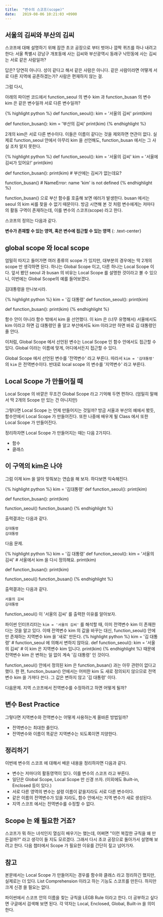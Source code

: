 ```yaml
---
title:  "변수의 스코프(scope)"
date:   2019-08-06 10:21:03 +0900
---
```


## 서울의 김씨와 부산의 김씨
스코프에 대해 설명하기 위해 잠깐 초코 공장으로 부터 벗어나 깜짝 퀴즈를 하나 내려고 한다: 
서울 특별시 강남구 개포동에 사는 김씨와 부산광역시 동래구 낙민동에 사는 김씨는
서로 같은 사람일까?

답은? 당연히 아니다. 성이 같다고 해서 같은 사람은 아니다. 
같은 사람이라면 어떻게 서로 다른 지역에 공존하겠는가?
사람은 편재하지 않는 걸.

그럼 다시,

아래의 파이썬 코드에서 function_seoul 의 변수 kim 과
function_busan 의 변수 kim 은 같은 변수일까 서로 다른 변수일까?

{% highlight python %}
def function_seoul():
    kim = '서울의 김씨'
    print(kim)

def function_busan():
    kim = '부산의 김씨'
    print(kim)
{% endhighlight %}

2개의 kim은 서로 다른 변수이다. 이들은 이름이 같다는 것을 제외하면 연관이 없다.
실제로 function_seoul 안에서 아무리 kim 을 선언해도, function_busan 에서는
그 사실 조차 알지 못한다.

{% highlight python %}
def function_seoul():
    kim = '서울의 김씨'
    kim = '서울에 김씨가 있어요!'
    print(kim)

def function_busan():
    print(kim) # 부산에는 김씨가 없는데요?
    
function_busan() # NameError: name 'kim' is not defined
{% endhighlight %}

function_busan() 으로 부산 함수를 호출해 보면 에러가 발생한다.
busan 에서는 seoul 의 kim 씨를 찾을 수 없기 때문이다.
방금 시연해 본 것 처럼 변수에게는 저마다의 활동 구역이 존재하는데, 이를 변수의 스코프(scope) 라고 한다.

스코프의 정의는 다음과 같다.

**변수가 존재할 수 있는 영역, 혹은 변수에 접근할 수 있는 영역**
{: .text-center} 


## global scope 와 local scope 
엄밀히 따지고 들어가면 여러 종류의 scope 가 있지만,
대부분의 경우에는 딱 2개의 scope 만 생각하면 된다.
하나는 Global Scope 이고, 다른 하나는 Local Scope 이다.
앞서 봤던 seoul 과 busan 의 비유는 Local Scope 를 설명한 것이라고 볼 수 있으니,
이번에는 Global Scope의 예를 들어보겠다.

김대통령을 만나보시라.

{% highlight python %}
kim = '김 대통령'
def function_seoul():
    print(kim)

def function_busan():
    print(kim)
{% endhighlight %}

함수 안이 아니라 함수 밖에서 kim 을 선언했다.
이 kim 은 (너무 유명해서) 서울에서도 kim 이라고 하면 김 대통령인 줄 알고
부산에서도 kim 이라고만 하면 바로 김 대통령인 줄 안다.

이처럼, Global Scope 에서 선언된 변수는
Local Scope 인 함수 안에서도 접근할 수 있다.
Global 이라는 이름에 맞게, 어디에서든지 접근할 수 있다.

Global Scope 에서 선언된 변수를 '전역변수' 라고 부른다.
따라서 `kim = '김대통령'` 의 `kim` 은 전역변수이다.
반대로 local scope 의 변수를 '지역변수' 라고 부른다.

## Local Scope 가 만들어질 때
Local Scope 의 바깥은 무조건 Global Scope 라고 기억해 두면 편하다.
(엄밀히 말해서 딱 2개의 Scope 만 있는 건 아니지만)

그렇다면 Local Scope 는 언제 만들어지는 것일까?
방금 서울과 부산의 예에서 봤듯, 함수안에서 Local Scope 가 만들어진다.
또한 나중에 배우게 될 Class 에서 또한 Local Scope 가 만들어진다.

정리하자면 Local Scope 가 만들어지는 때는 다음 2가지다.
* 함수
* 클래스


## 이 구역의 kim은 나야
그럼 이제 kim 을 알아 맞춰보는 연습을 해 보자. 하다보면 익숙해진다.

{% highlight python %}
kim = '김대통령'
def function_seoul():
    print(kim)

def function_busan():
    print(kim)
    
function_seoul()
function_busan()
{% endhighlight %}

출력결과는 다음과 같다. 

```
김대통령
김대통령
```

다음 문제.

{% highlight python %}
kim = '김 대통령'
def function_seoul():
    kim = '서울의 김씨' # 서울에서 kim 을 다시 정의해요.
    print(kim)

def function_busan():
    print(kim)
    
function_seoul()
function_busan()
{% endhighlight %}

출력결과는 다음과 같다. 

```
서울의 김씨
김대통령
```

function_seoul() 이 '서울의 김씨' 를 출력한 이유를 알아보자.

파이썬 인터프리터는  `kim = '서울의 김씨'` 를 해석할 때, 이미 전역변수 kim 이 존재한다는
것을 알고 있다. 이때 전역변수 kim 의 값을 바꾸는 대신, function_seoul() 안에만 존재하는
지역변수 kim 을 '새로' 만든다. 
{% highlight python %}
kim = '김 대통령' # function_seoul 에 의해서 변하지 않아요.
def function_seoul():
    kim = '서울의 김씨' # 이 kim 은 지역변수 kim 입니다.
    print(kim)
{% endhighlight %}
때문에 전역변수 kim 은 변하는 일 없이 계속 '김 대통령' 인 것이다.
  
function_seoul() 안에서 정의된 kim 은 function_busan() 과는 아무 관련이 없다고 했다.
한 편, function_busan() 안에서는 어떠한 kim 도 새로 정의되지 않으므로 전역변수 kim 을 가져다 쓴다.
그 값은 변하지 않고 '김 대통령' 이다.

다음문제. 지역 스코프에서 전역변수를 수정하려고 하면 어떻게 될까?



## 변수 Best Practice
그렇다면 지역변수와 전역변수는 어떻게 사용하는게 올바른 방법일까?
* 전역변수는 최대한 줄인다.
* 전역변수와 이름이 똑같은 지역변수는 되도록이면 지양한다.





## 정리하기
이번에 변수의 스코프 에 대해서 배운 내용을 정리하자면 다음과 같다.

* 변수는 저마다의 활동영역이 있다. 이를 변수의 스코프 라고 부른다.
* 일단은 Global Scope, Local Scope 만 신경 쓰자. (이외에도 Built-in, Enclosed 등이 있다.) 
* 서로 다른 영역의 변수는 설령 이름이 같을지라도 서로 다른 변수이다.
* 같은 이름의 전역변수가 있을 지라도, 함수 안에서는 지역 변수가 새로 생성된다.
* 지역 스코프 에서는 전역변수를 수정할 수 없다.

## Scope 는 왜 필요한 거죠?
스코프가 뭐 하는 녀석인지 열심히 배우기는 했는데,
어쩌면 "이런 복잡한 규칙을 왜 만든걸까?" 라고 생각이 들 지도 모르겠다.
그래서 다시 초코 공장으로 돌아가서 설명해 보려고 한다.
다음 챕터에서 Scope 가 필요한 이유를 간단히 짚고 넘어가자.


## 참고
본문에서는 Local Scope 가 만들어지는 경우를 함수와 클래스 라고 정리하긴 했지만,
실제로는 더 있다. List Comprehension 이라고 하는 기능도 스코프를 만든다.
하지만 크게 신경 쓸 필요는 없다.

파이썬에서 스코프 안의 이름을 찾는 규칙을 LEGB Rule 이라고 한다.
더 공부하고 싶다면 구글에서 검색해 보면 된다. 각 약자는 Local, Enclosed, Global, Built-in 을 의미한다.





















